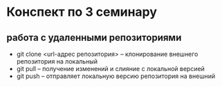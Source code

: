 # Конспект по 3 семинару
## работа с удаленными репозиториями
* git clone <url-адрес репозитория> – клонирование внешнего репозитория на локальный 
* git pull – получение изменений и слияние с локальной версией
* git push – отправляет локальную версию репозитория на внешний
